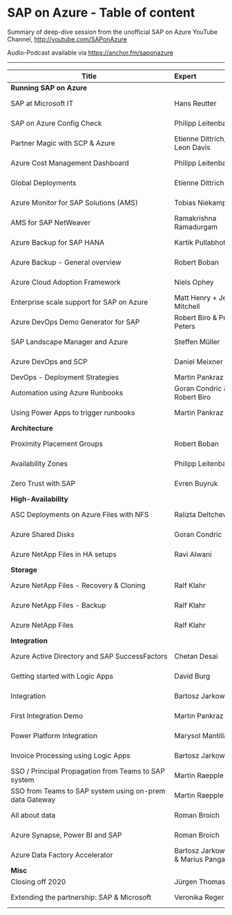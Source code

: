 # SAP on Azure - Table of content
Summary of deep-dive session from the unofficial SAP on Azure YouTube Channel, http://youtube.com/SAPonAzure

Audio-Podcast available via https://anchor.fm/saponazure 

----


| Title | Expert | Link |
| -------------- | :--------- | :---------- |
| **Running SAP on Azure** |
| SAP at Microsoft IT | Hans Reutter | https://youtu.be/Q8f2vTLB-gk?t=659 |
| SAP on Azure Config Check | Philipp Leitenbauer |https://youtu.be/mm_5pJKenYk?t=1253 |
| Partner Magic with SCP & Azure|Etienne Dittrich, Leon Davis|https://youtu.be/mm_5pJKenYk?t=1253|
| Azure Cost Management Dashboard | Philipp Leitenbauer | https://youtu.be/oE5aCWgUJWY?t=460 |
| Global Deployments| Etienne Dittrich| https://youtu.be/yarrxqyzn5E?t=806| 
| Azure Monitor for SAP Solutions (AMS) | Tobias Niekamp| https://youtu.be/Sno3EduDc1E?t=1096| 
| AMS for SAP NetWeaver | Ramakrishna Ramadurgam | https://youtu.be/2wln9hTLC8k?t=900|
| Azure Backup for SAP HANA | Kartik Pullabhotla | https://youtu.be/MjAhePSKvzw?t=894 | 
| Azure Backup - General overview | Robert Boban | https://youtu.be/ipwjwoHQYxg?t=714 |
| Azure Cloud Adoption Framework| Niels Ophey| https://youtu.be/BLnHfIK9wVw?t=644| 
| Enterprise scale support for SAP on Azure | Matt Henry + Jeff Mitchell | https://youtu.be/JfkNUCpIpKs?t=588 |
| Azure DevOps Demo Generator for SAP  | Robert Biro & Petra Peters | https://youtu.be/C3ifXk4zF4s?t=797 |
| SAP Landscape Manager and Azure | Steffen Müller | https://youtu.be/N96jgZJdtB4?t=912|
| Azure DevOps and SCP | Daniel Meixner | https://youtu.be/zvvGOnQM_OU?t=872|
| DevOps - Deployment Strategies | Martin Pankraz | https://youtu.be/SKuqJ6ZFpVc |
| Automation using Azure Runbooks | Goran Condric & Robert Biro | https://youtu.be/blaCIG1omc0?t=872 |
| Using Power Apps to trigger runbooks | Martin Pankraz | https://youtu.be/pGX45kLTTDo?t=1159 | 
| **Architecture** |
| Proximity Placement Groups| Robert Boban| https://youtu.be/E6GIS_2YM3k?t=445| 
| Availability Zones| Philipp Leitenbauer| https://youtu.be/iS-wh9aHSJU?t=1202| 
| Zero Trust with SAP | Evren Buyruk | https://youtu.be/dUuLCge91KQ?t=796 | 
| **High-Availability** |
| ASC Deployments on Azure Files with NFS | Ralizta Deltcheva | https://youtu.be/hl3QJVAHZKM?t=553 |
| Azure Shared Disks| Goran Condric| https://youtu.be/emR1hn0p0q4?t=467| 
| Azure NetApp Files in HA setups| Ravi Alwani| https://youtu.be/im5dAfuaAEk?t=1058
| **Storage** |
| Azure NetApp Files - Recovery & Cloning | Ralf Klahr | https://youtu.be/oL0ICzfJAfk?t=586| 
| Azure NetApp Files - Backup| Ralf Klahr| https://youtu.be/MvEzYu41Mko?t=501| 
| Azure NetApp Files| Ralf Klahr| https://youtu.be/zPALOig4CRM?t=1040| 
| **Integration** |
| Azure Active Directory and SAP SuccessFactors| Chetan Desai| https://youtu.be/Czi2Ai-6lyc?t=449| 
| Getting started with Logic Apps | David Burg | https://youtu.be/149-LkqcqZM?t=435 |
| Integration| Bartosz Jarkowski| https://youtu.be/byXiec0DMC0?t=896| 
| First Integration Demo| Martin Pankraz| https://youtu.be/Nha5uwE6K9Q?t=1756| 
| Power Platform Integration | Marysol Mantilla  | https://youtu.be/W5pkGjF62ug?t=980 | 
| Invoice Processing using Logic Apps | Bartosz Jarkowski | https://youtu.be/fYRC13pF-Ck?t=851 | 
| SSO / Principal Propagation from Teams to SAP system | Martin Raepple | https://youtu.be/qklktE9FPCI?t=1442 |
| SSO from Teams to SAP system using on-prem data Gateway | Martin Raepple | https://youtu.be/AdD9BcMu75Y?t=613 |
| All about data | Roman Broich |https://youtu.be/ZEDHLc7wwwU?t=991 |
| Azure Synapse, Power BI and SAP | Roman Broich | https://youtu.be/oANMWD5rTig?t=1454 |
| Azure Data Factory Accelerator | Bartosz Jarkowski & Marius Panga) | https://youtu.be/1aqJo7KY6JA?t=989 |
| **Misc** |
| Closing off 2020 | Jürgen Thomas |https://youtu.be/UNLNRr5VZKY |
| Extending the partnership: SAP & Microsoft | Veronika Reger | https://youtu.be/csqzVjqGf3o?t=535|
